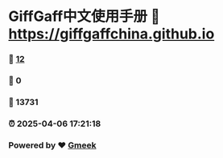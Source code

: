 # GiffGaff中文使用手册 :link: https://giffgaffchina.github.io 
### :page_facing_up: [12](https://giffgaffchina.github.io/tag.html) 
### :speech_balloon: 0 
### :hibiscus: 13731 
### :alarm_clock: 2025-04-06 17:21:18 
### Powered by :heart: [Gmeek](https://github.com/Meekdai/Gmeek)
